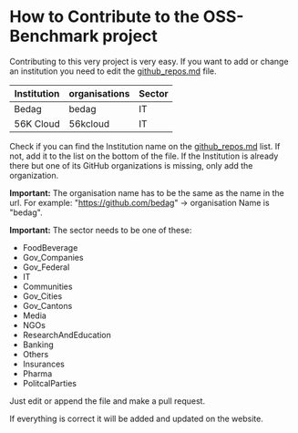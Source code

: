 # How to Contribute to the OSS-Benchmark project

Contributing to this very project is very easy. If you want to add or change an institution you need to edit the [github_repos.md](/github_repos.md) file.

| **Institution**                                                                            | **organisations**                 | **Sector**           |
|--------------------------------------------------------------------------------------------|-----------------------------------|----------------------|
| Bedag                                                                                      | bedag                             | IT                   |
| 56K Cloud                                                                                  | 56kcloud                          | IT                   |

Check if you can find the Institution name on the [github_repos.md](/github_repos.md) list. If not, add it to the list on the bottom of the file. If the Institution is already there but one of its GitHub organizations is missing, only add the organization.

**Important:** The organisation name has to be the same as the name in the url. For example: "https://github.com/bedag" -> organisation Name is "bedag".

**Important:**
The sector needs to be one of these:
- FoodBeverage
- Gov_Companies
- Gov_Federal
- IT
- Communities
- Gov_Cities
- Gov_Cantons
- Media
- NGOs
- ResearchAndEducation
- Banking
- Others
- Insurances
- Pharma
- PolitcalParties

Just edit or append the file and make a pull request.

If everything is correct it will be added and updated on the website.



